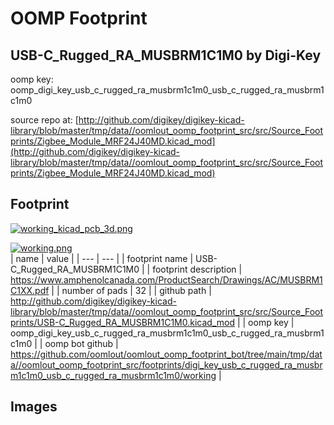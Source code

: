 # OOMP Footprint  
## USB-C_Rugged_RA_MUSBRM1C1M0  by Digi-Key  
  
oomp key: oomp_digi_key_usb_c_rugged_ra_musbrm1c1m0_usb_c_rugged_ra_musbrm1c1m0  
  
source repo at: [http://github.com/digikey/digikey-kicad-library/blob/master/tmp/data//oomlout_oomp_footprint_src/src/Source_Footprints/Zigbee_Module_MRF24J40MD.kicad_mod](http://github.com/digikey/digikey-kicad-library/blob/master/tmp/data//oomlout_oomp_footprint_src/src/Source_Footprints/Zigbee_Module_MRF24J40MD.kicad_mod)  
## Footprint  
  
[![working_kicad_pcb_3d.png](working_kicad_pcb_3d_600.png)](working_kicad_pcb_3d.png)  
  
[![working.png](working_600.png)](working.png)  
| name | value | 
| --- | --- | 
| footprint name | USB-C_Rugged_RA_MUSBRM1C1M0 | 
| footprint description | https://www.amphenolcanada.com/ProductSearch/Drawings/AC/MUSBRM1C1XX.pdf | 
| number of pads | 32 | 
| github path | http://github.com/digikey/digikey-kicad-library/blob/master/tmp/data//oomlout_oomp_footprint_src/src/Source_Footprints/USB-C_Rugged_RA_MUSBRM1C1M0.kicad_mod | 
| oomp key | oomp_digi_key_usb_c_rugged_ra_musbrm1c1m0_usb_c_rugged_ra_musbrm1c1m0 | 
| oomp bot github | https://github.com/oomlout/oomlout_oomp_footprint_bot/tree/main/tmp/data//oomlout_oomp_footprint_src/footprints/digi_key_usb_c_rugged_ra_musbrm1c1m0_usb_c_rugged_ra_musbrm1c1m0/working | 
## Images  
